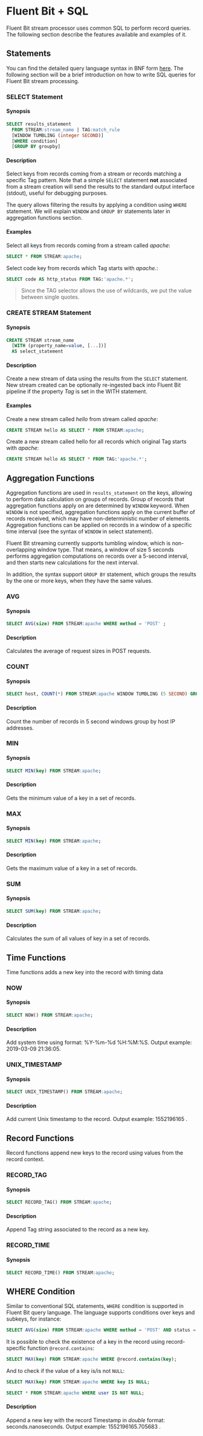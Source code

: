 # Fluent Bit + SQL

Fluent Bit stream processor uses common SQL to perform record queries. The following section describe the features available and examples of it.

## Statements

You can find the detailed query language syntax in BNF form [here](https://github.com/fluent/fluent-bit/tree/master/src/stream_processor). The following section will be a brief introduction on how to write SQL queries for Fluent Bit stream processing.

### SELECT Statement

#### Synopsis

```sql
SELECT results_statement
  FROM STREAM:stream_name | TAG:match_rule
  [WINDOW TUMBLING (integer SECOND)]
  [WHERE condition]
  [GROUP BY groupby]
```

#### Description

Select keys from records coming from a stream or records matching a specific Tag pattern. Note that a simple `SELECT` statement **not** associated from a stream creation will send the results to the standard output interface \(stdout\), useful for debugging purposes.

The query allows filtering the results by applying a condition using `WHERE` statement. We will explain `WINDOW` and `GROUP BY` statements later in aggregation functions section.

#### Examples

Select all keys from records coming from a stream called _apache_:

```sql
SELECT * FROM STREAM:apache;
```

Select code key from records which Tag starts with _apache._:

```sql
SELECT code AS http_status FROM TAG:'apache.*';
```

> Since the TAG selector allows the use of wildcards, we put the value between single quotes.

### CREATE STREAM Statement

#### Synopsis

```sql
CREATE STREAM stream_name
  [WITH (property_name=value, [...])]
  AS select_statement
```

#### Description

Create a new stream of data using the results from the `SELECT` statement. New stream created can be optionally re-ingested back into Fluent Bit pipeline if the property _Tag_ is set in the WITH statement.

#### Examples

Create a new stream called _hello_ from stream called _apache_:

```sql
CREATE STREAM hello AS SELECT * FROM STREAM:apache;
```

Create a new stream called hello for all records which original Tag starts with _apache_:

```sql
CREATE STREAM hello AS SELECT * FROM TAG:'apache.*';
```

## Aggregation Functions

Aggregation functions are used in `results_statement` on the keys, allowing to perform data calculation on groups of records. Group of records that aggregation functions apply on are determined by `WINDOW` keyword. When `WINDOW` is not specified, aggregation functions apply on the current buffer of records received, which may have non-deterministic number of elements. Aggregation functions can be applied on records in a window of a specific time interval \(see the syntax of `WINDOW` in select statement\).

Fluent Bit streaming currently supports tumbling window, which is non-overlapping window type. That means, a window of size 5 seconds performs aggregation computations on records over a 5-second interval, and then starts new calculations for the next interval.

In addition, the syntax support `GROUP BY` statement, which groups the results by the one or more keys, when they have the same values.

### AVG

#### Synopsis

```sql
SELECT AVG(size) FROM STREAM:apache WHERE method = 'POST' ;
```

#### Description

Calculates the average of request sizes in POST requests.

### COUNT

#### Synopsis

```sql
SELECT host, COUNT(*) FROM STREAM:apache WINDOW TUMBLING (5 SECOND) GROUP BY host;
```

#### Description

Count the number of records in 5 second windows group by host IP addresses.

### MIN

#### Synopsis

```sql
SELECT MIN(key) FROM STREAM:apache;
```

#### Description

Gets the minimum value of a key in a set of records.

### MAX

#### Synopsis

```sql
SELECT MIN(key) FROM STREAM:apache;
```

#### Description

Gets the maximum value of a key in a set of records.

### SUM

#### Synopsis

```sql
SELECT SUM(key) FROM STREAM:apache;
```

#### Description

Calculates the sum of all values of key in a set of records.

## Time Functions

Time functions adds a new key into the record with timing data

### NOW

#### Synopsis

```sql
SELECT NOW() FROM STREAM:apache;
```

#### Description

Add system time using format: %Y-%m-%d %H:%M:%S. Output example: 2019-03-09 21:36:05.

### UNIX\_TIMESTAMP

#### Synopsis

```sql
SELECT UNIX_TIMESTAMP() FROM STREAM:apache;
```

#### Description

Add current Unix timestamp to the record. Output example: 1552196165 .

## Record Functions

Record functions append new keys to the record using values from the record context.

### RECORD\_TAG

#### Synopsis

```sql
SELECT RECORD_TAG() FROM STREAM:apache;
```

#### Description

Append Tag string associated to the record as a new key.

### RECORD\_TIME

#### Synopsis

```sql
SELECT RECORD_TIME() FROM STREAM:apache;
```

## WHERE Condition

Similar to conventional SQL statements, `WHERE` condition is supported in Fluent Bit query language. The language supports conditions over keys and subkeys, for instance:

```sql
SELECT AVG(size) FROM STREAM:apache WHERE method = 'POST' AND status = 200;
```

It is possible to check the existence of a key in the record using record-specific function `@record.contains`:

```sql
SELECT MAX(key) FROM STREAM:apache WHERE @record.contains(key);
```

And to check if the value of a key is/is not `NULL`:

```sql
SELECT MAX(key) FROM STREAM:apache WHERE key IS NULL;
```

```sql
SELECT * FROM STREAM:apache WHERE user IS NOT NULL;
```

#### Description

Append a new key with the record Timestamp in _double_ format: seconds.nanoseconds. Output example: 1552196165.705683 .

